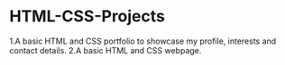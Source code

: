 # HTML-CSS-Projects
1.A basic HTML and CSS portfolio to showcase my profile, interests and contact details.
2.A basic HTML and CSS webpage.
